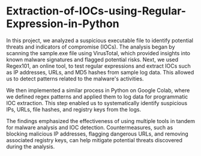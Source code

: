 # Extraction-of-IOCs-using-Regular-Expression-in-Python

In this project, we analyzed a suspicious executable file to identify potential threats and indicators of compromise (IOCs). The analysis began by scanning the sample.exe file using VirusTotal, which provided insights into known malware signatures and flagged potential risks. Next, we used Regex101, an online tool, to test regular expressions and extract IOCs such as IP addresses, URLs, and MD5 hashes from sample log data. This allowed us to detect patterns related to the malware's activities.


We then implemented a similar process in Python on Google Colab, where we defined regex patterns and applied them to log data for programmatic IOC extraction. This step enabled us to systematically identify suspicious IPs, URLs, file hashes, and registry keys from the logs.


The findings emphasized the effectiveness of using multiple tools in tandem for malware analysis and IOC detection. Countermeasures, such as blocking malicious IP addresses, flagging dangerous URLs, and removing associated registry keys, can help mitigate potential threats discovered during the analysis.
